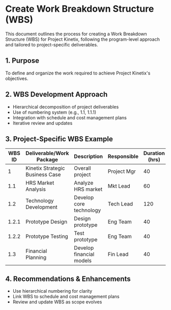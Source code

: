 # Create Work Breakdown Structure (WBS)

This document outlines the process for creating a Work Breakdown Structure (WBS) for Project Kinetix, following the program-level approach and tailored to project-specific deliverables.

## 1. Purpose
To define and organize the work required to achieve Project Kinetix's objectives.

## 2. WBS Development Approach
- Hierarchical decomposition of project deliverables
- Use of numbering system (e.g., 1.1, 1.1.1)
- Integration with schedule and cost management plans
- Iterative review and updates

## 3. Project-Specific WBS Example
| WBS ID | Deliverable/Work Package                | Description                          | Responsible | Duration (hrs) | Dependencies |
|--------|-----------------------------------------|--------------------------------------|-------------|---------------|--------------|
| 1      | Kinetix Strategic Business Case         | Overall project                      | Project Mgr | 40            | -            |
| 1.1    | HRS Market Analysis                    | Analyze HRS market                   | Mkt Lead    | 60            | 1            |
| 1.2    | Technology Development                  | Develop core technology              | Tech Lead   | 120           | 1            |
| 1.2.1  | Prototype Design                       | Design prototype                     | Eng Team    | 40            | 1.2          |
| 1.2.2  | Prototype Testing                      | Test prototype                       | Eng Team    | 40            | 1.2          |
| 1.3    | Financial Planning                      | Develop financial models             | Fin Lead    | 40            | 1            |

## 4. Recommendations & Enhancements
- Use hierarchical numbering for clarity
- Link WBS to schedule and cost management plans
- Review and update WBS as scope evolves
